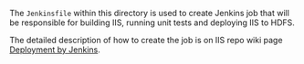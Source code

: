 The `Jenkinsfile` within this directory is used to create Jenkins job that will be responsible for building IIS, running unit tests and deploying IIS to HDFS.

The detailed description of how to create the job is on IIS repo wiki page [Deployment by Jenkins](https://github.com/openaire/iis/wiki/Deployment-by-Jenkins).  